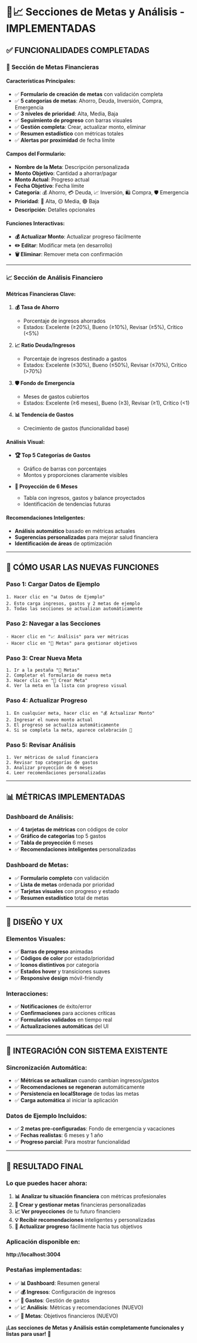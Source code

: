 # 🎯📈 Secciones de Metas y Análisis - IMPLEMENTADAS

## ✅ FUNCIONALIDADES COMPLETADAS

### 🎯 **Sección de Metas Financieras**

#### **Características Principales:**

- ✅ **Formulario de creación de metas** con validación completa
- ✅ **5 categorías de metas**: Ahorro, Deuda, Inversión, Compra, Emergencia
- ✅ **3 niveles de prioridad**: Alta, Media, Baja
- ✅ **Seguimiento de progreso** con barras visuales
- ✅ **Gestión completa**: Crear, actualizar monto, eliminar
- ✅ **Resumen estadístico** con métricas totales
- ✅ **Alertas por proximidad** de fecha límite

#### **Campos del Formulario:**

- **Nombre de la Meta**: Descripción personalizada
- **Monto Objetivo**: Cantidad a ahorrar/pagar
- **Monto Actual**: Progreso actual
- **Fecha Objetivo**: Fecha límite
- **Categoría**: 💰 Ahorro, 💳 Deuda, 📈 Inversión, 🛍️ Compra, 🛡️ Emergencia
- **Prioridad**: 🔴 Alta, 🟡 Media, 🟢 Baja
- **Descripción**: Detalles opcionales

#### **Funciones Interactivas:**

- **💰 Actualizar Monto**: Actualizar progreso fácilmente
- **✏️ Editar**: Modificar meta (en desarrollo)
- **🗑️ Eliminar**: Remover meta con confirmación

---

### 📈 **Sección de Análisis Financiero**

#### **Métricas Financieras Clave:**

1. **💰 Tasa de Ahorro**
   - Porcentaje de ingresos ahorrados
   - Estados: Excelente (≥20%), Bueno (≥10%), Revisar (≥5%), Crítico (<5%)

2. **📈 Ratio Deuda/Ingresos**
   - Porcentaje de ingresos destinado a gastos
   - Estados: Excelente (≤30%), Bueno (≤50%), Revisar (≤70%), Crítico (>70%)

3. **🛡️ Fondo de Emergencia**
   - Meses de gastos cubiertos
   - Estados: Excelente (≥6 meses), Bueno (≥3), Revisar (≥1), Crítico (<1)

4. **📊 Tendencia de Gastos**
   - Crecimiento de gastos (funcionalidad base)

#### **Análisis Visual:**

- **🏆 Top 5 Categorías de Gastos**
  - Gráfico de barras con porcentajes
  - Montos y proporciones claramente visibles

- **🔮 Proyección de 6 Meses**
  - Tabla con ingresos, gastos y balance proyectados
  - Identificación de tendencias futuras

#### **Recomendaciones Inteligentes:**

- **Análisis automático** basado en métricas actuales
- **Sugerencias personalizadas** para mejorar salud financiera
- **Identificación de áreas** de optimización

---

## 🚀 **CÓMO USAR LAS NUEVAS FUNCIONES**

### **Paso 1: Cargar Datos de Ejemplo**

```
1. Hacer clic en "📊 Datos de Ejemplo"
2. Esto carga ingresos, gastos y 2 metas de ejemplo
3. Todas las secciones se actualizan automáticamente
```

### **Paso 2: Navegar a las Secciones**

```
- Hacer clic en "📈 Análisis" para ver métricas
- Hacer clic en "🎯 Metas" para gestionar objetivos
```

### **Paso 3: Crear Nueva Meta**

```
1. Ir a la pestaña "🎯 Metas"
2. Completar el formulario de nueva meta
3. Hacer clic en "🎯 Crear Meta"
4. Ver la meta en la lista con progreso visual
```

### **Paso 4: Actualizar Progreso**

```
1. En cualquier meta, hacer clic en "💰 Actualizar Monto"
2. Ingresar el nuevo monto actual
3. El progreso se actualiza automáticamente
4. Si se completa la meta, aparece celebración 🎉
```

### **Paso 5: Revisar Análisis**

```
1. Ver métricas de salud financiera
2. Revisar top categorías de gastos
3. Analizar proyección de 6 meses
4. Leer recomendaciones personalizadas
```

---

## 📊 **MÉTRICAS IMPLEMENTADAS**

### **Dashboard de Análisis:**

- ✅ **4 tarjetas de métricas** con códigos de color
- ✅ **Gráfico de categorías** top 5 gastos
- ✅ **Tabla de proyección** 6 meses
- ✅ **Recomendaciones inteligentes** personalizadas

### **Dashboard de Metas:**

- ✅ **Formulario completo** con validación
- ✅ **Lista de metas** ordenada por prioridad
- ✅ **Tarjetas visuales** con progreso y estado
- ✅ **Resumen estadístico** total de metas

---

## 🎨 **DISEÑO Y UX**

### **Elementos Visuales:**

- ✅ **Barras de progreso** animadas
- ✅ **Códigos de color** por estado/prioridad
- ✅ **Iconos distintivos** por categoría
- ✅ **Estados hover** y transiciones suaves
- ✅ **Responsive design** móvil-friendly

### **Interacciones:**

- ✅ **Notificaciones** de éxito/error
- ✅ **Confirmaciones** para acciones críticas
- ✅ **Formularios validados** en tiempo real
- ✅ **Actualizaciones automáticas** del UI

---

## 🔄 **INTEGRACIÓN CON SISTEMA EXISTENTE**

### **Sincronización Automática:**

- ✅ **Métricas se actualizan** cuando cambian ingresos/gastos
- ✅ **Recomendaciones se regeneran** automáticamente
- ✅ **Persistencia en localStorage** de todas las metas
- ✅ **Carga automática** al iniciar la aplicación

### **Datos de Ejemplo Incluidos:**

- ✅ **2 metas pre-configuradas**: Fondo de emergencia y vacaciones
- ✅ **Fechas realistas**: 6 meses y 1 año
- ✅ **Progreso parcial**: Para mostrar funcionalidad

---

## 🎯 **RESULTADO FINAL**

### **Lo que puedes hacer ahora:**

1. **📊 Analizar tu situación financiera** con métricas profesionales
2. **🎯 Crear y gestionar metas** financieras personalizadas
3. **📈 Ver proyecciones** de tu futuro financiero
4. **💡 Recibir recomendaciones** inteligentes y personalizadas
5. **🔄 Actualizar progreso** fácilmente hacia tus objetivos

### **Aplicación disponible en:**

**http://localhost:3004**

### **Pestañas implementadas:**

- ✅ **📊 Dashboard**: Resumen general
- ✅ **💰 Ingresos**: Configuración de ingresos
- ✅ **💸 Gastos**: Gestión de gastos
- ✅ **📈 Análisis**: Métricas y recomendaciones (NUEVO)
- ✅ **🎯 Metas**: Objetivos financieros (NUEVO)

**¡Las secciones de Metas y Análisis están completamente funcionales y listas para usar!** 🚀
